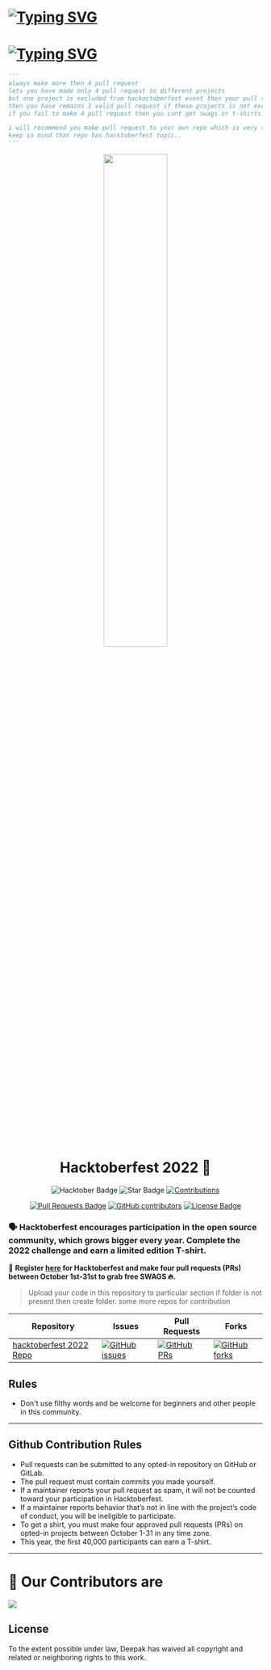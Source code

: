 # [![Typing SVG](https://readme-typing-svg.herokuapp.com?font=Fira+Code&pause=1000&width=435&lines=Hacktoberfest+2022)](https://git.io/typing-svg)

# [![Typing SVG](https://readme-typing-svg.demolab.com?font=Fira+Code&pause=1000&width=435&lines=Special+Note+For+Everyone)](https://git.io/typing-svg)
```py
'''
always make more then 4 pull request
lets you have made only 4 pull request to different projects
but one project is excluded from hackoctoberfest event then your pull request will not be count and 
then you have remains 3 valid pull request if these projects is not excluded.
if you fail to make 4 pull request then you cant get swags or t-shirts.

i will recommend you make pull request to your own repo which is very very saffest side for you..
keep in mind that repo has hacktoberfest topic..
'''
```




<p align="center">
    <a href="https://hacktoberfest.digitalocean.com/">
        <img src="https://user-images.githubusercontent.com/60167999/192787587-62a13aa7-1317-4bd5-a4b7-13f8bf336c6a.jpg" width="50%">
    </a>
</p>

<h1 align="center"> Hacktoberfest 2022 🎉</h1>

<div align="center">
  
<img src="https://img.shields.io/badge/hacktoberfest-2022-blueviolet" alt="Hacktober Badge"/>
 <img src="https://img.shields.io/static/v1?label=%F0%9F%8C%9F&message=If%20Useful&style=style=flat&color=BC4E99" alt="Star Badge"/>
 <a href="https://github.com/darakhshadeepak/" ><img src="https://img.shields.io/badge/Contributions-welcome-violet.svg?style=flat&logo=git" alt="Contributions" /></a>

<a href="https://github.com/darakhshadeepak/hacktoberfest-2022-/pulls"><img src="https://img.shields.io/github/issues-pr/darakhshadeepak/hacktoberfest-2022-" alt="Pull Requests Badge"/></a>
<a href="https://github.com/darakhshadeepak/hacktoberfest-2022-/graphs/contributors"><img alt="GitHub contributors" src="https://img.shields.io/github/contributors/darakhshadeepak/hacktoberfest-2022-?color=2b9348"></a>
<a href="https://github.com/darakhshadeepak/hacktoberfest-2022-/blob/main/LICENSE"><img src="https://img.shields.io/github/license/darakhshadeepak/hacktoberfest-2022-" alt="License Badge"/></a>

</div>

### 🗣 Hacktoberfest encourages participation in the open source community, which grows bigger every year. Complete the 2022 challenge and earn a limited edition T-shirt.

📢 **Register [here](https://hacktoberfest.digitalocean.com) for Hacktoberfest and make four pull requests (PRs) between October 1st-31st to grab free SWAGS 🔥.**


> Upload your code in this repository to particular section if folder is not present then create folder.
> some more repos for contribution

| Repository                                                  | Issues                                                                                                                                                           | Pull Requests                                                                                                                                                     | Forks                                                                                                                                                             |
| ----------------------------------------------------------- | ---------------------------------------------------------------------------------------------------------------------------------------------------------------- | ----------------------------------------------------------------------------------------------------------------------------------------------------------------- | ----------------------------------------------------------------------------------------------------------------------------------------------------------------- |
| [hacktoberfest 2022 Repo](https://github.com/darakhshadeepak/hacktoberfest-2022-)         | [![GitHub issues](https://img.shields.io/github/issues/darakhshadeepak/hacktoberfest-2022-?color=pink&logo=github)](https://github.com/darakhshadeepak/hacktoberfest-2022-/issues)         | [![GitHub PRs](https://img.shields.io/github/issues-pr/darakhshadeepak/hacktoberfest-2022-?style=social&logo=github)](https://github.com/darakhshadeepak/hacktoberfest-2022-/pulls)         | [![GitHub forks](https://img.shields.io/github/forks/darakhshadeepak/hacktoberfest-2022-?logo=git)](https://github.com/darakhshadeepak/hacktoberfest-2022-/network)                         |

## Rules

- Don't use filthy words and be welcome for beginners and other people in this community.

---

## Github Contribution Rules
- Pull requests can be submitted to any opted-in repository on GitHub or GitLab.
- The pull request must contain commits you made yourself.
- If a maintainer reports your pull request as spam, it will not be counted toward your participation in Hacktoberfest.
- If a maintainer reports behavior that’s not in line with the project’s code of conduct, you will be ineligible to participate.
- To get a shirt, you must make four approved pull requests (PRs) on opted-in projects between October 1-31 in any time zone.
- This year, the first 40,000 participants can earn a T-shirt.
---

# :handshake: Our Contributors are

<a href="https://github.com/darakhshadeepak/hacktoberfest-2022-/graphs/contributors">
  <img src="https://contrib.rocks/image?repo=darakhshadeepak/hacktoberfest-2022-" />
</a>

## License
To the extent possible under law, Deepak has waived all copyright and related or neighboring rights to this work.
